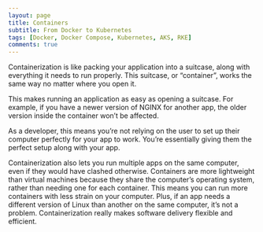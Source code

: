 ```yaml
---
layout: page
title: Containers
subtitle: From Docker to Kubernetes
tags: [Docker, Docker Compose, Kubernetes, AKS, RKE]
comments: true
---
```

Containerization is like packing your application into a suitcase, along with everything it needs to run properly. This suitcase, or “container”, works the same way no matter where you open it.

This makes running an application as easy as opening a suitcase. For example, if you have a newer version of NGINX for another app, the older version inside the container won’t be affected.

As a developer, this means you’re not relying on the user to set up their computer perfectly for your app to work. You’re essentially giving them the perfect setup along with your app.

Containerization also lets you run multiple apps on the same computer, even if they would have clashed otherwise. Containers are more lightweight than virtual machines because they share the computer’s operating system, rather than needing one for each container. This means you can run more containers with less strain on your computer. Plus, if an app needs a different version of Linux than another on the same computer, it’s not a problem. Containerization really makes software delivery flexible and efficient.

